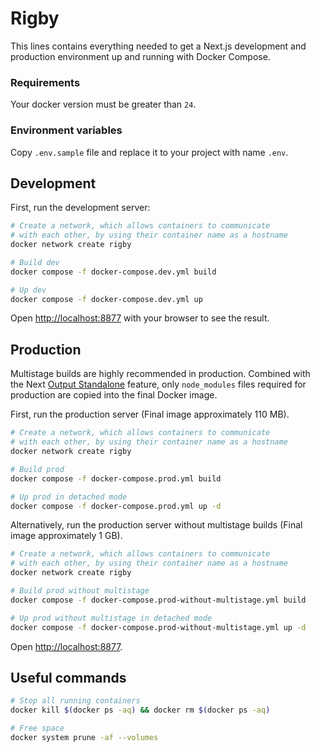 # Rigby
This lines contains everything needed to get a Next.js development and production environment up and running with Docker Compose.

### Requirements
Your docker version must be greater than `24`.

### Environment variables
Copy `.env.sample` file and replace it to your project with name `.env`.

## Development
First, run the development server:

```bash
# Create a network, which allows containers to communicate
# with each other, by using their container name as a hostname
docker network create rigby

# Build dev
docker compose -f docker-compose.dev.yml build

# Up dev
docker compose -f docker-compose.dev.yml up
```

Open [http://localhost:8877](http://localhost:8877) with your browser to see the result.

## Production
Multistage builds are highly recommended in production. Combined with the Next [Output Standalone](https://nextjs.org/docs/advanced-features/output-file-tracing#automatically-copying-traced-files) feature, only `node_modules` files required for production are copied into the final Docker image.

First, run the production server (Final image approximately 110 MB).

```bash
# Create a network, which allows containers to communicate
# with each other, by using their container name as a hostname
docker network create rigby

# Build prod
docker compose -f docker-compose.prod.yml build

# Up prod in detached mode
docker compose -f docker-compose.prod.yml up -d
```

Alternatively, run the production server without multistage builds (Final image approximately 1 GB).

```bash
# Create a network, which allows containers to communicate
# with each other, by using their container name as a hostname
docker network create rigby

# Build prod without multistage
docker compose -f docker-compose.prod-without-multistage.yml build

# Up prod without multistage in detached mode
docker compose -f docker-compose.prod-without-multistage.yml up -d
```

Open [http://localhost:8877](http://localhost:8877).

## Useful commands
```bash
# Stop all running containers
docker kill $(docker ps -aq) && docker rm $(docker ps -aq)

# Free space
docker system prune -af --volumes
```
